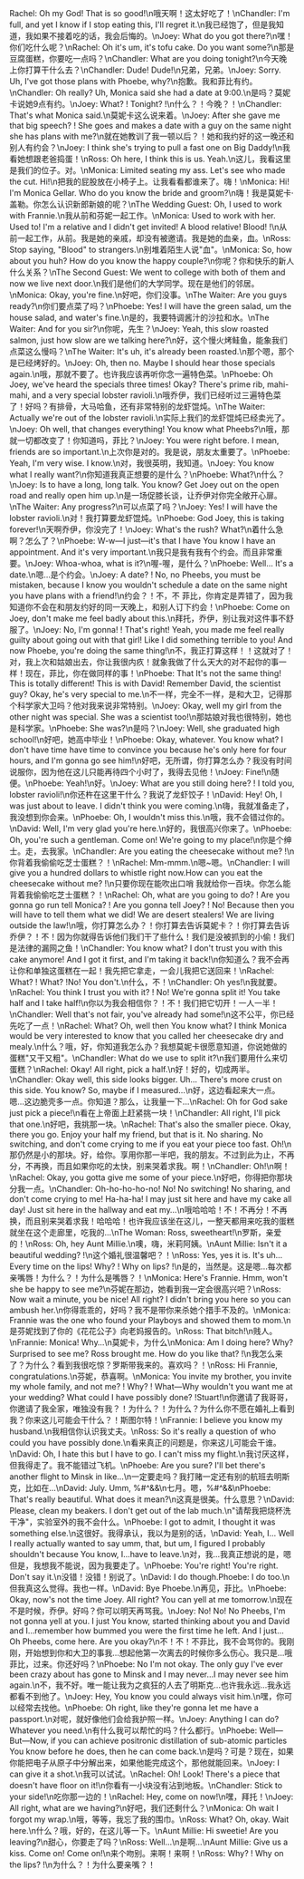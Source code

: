 Rachel: Oh my God! That is so good!\n哦天啊！这太好吃了！\nChandler: I'm full, and yet I know if I stop eating this, I'll regret it.\n我已经饱了，但是我知道，我如果不接着吃的话，我会后悔的。\nJoey: What do you got there?\n嘿！你们吃什么呢？\nRachel: Oh it's um, it's tofu cake. Do you want some?\n那是豆腐蛋糕，你要吃一点吗？\nChandler: What are you doing tonight?\n今天晚上你打算干什么去？\nChandler: Dude! Dude!\n兄弟，兄弟。\nJoey: Sorry. Uh, I've got those plans with Phoebe, why?\n抱歉。我和菲比有约。\nChandler: Oh really? Uh, Monica said she had a date at 9:00.\n是吗？莫妮卡说她9点有约。\nJoey: What? ! Tonight? !\n什么？！今晚？！\nChandler: That's what Monica said.\n莫妮卡这么说来着。\nJoey: After she gave me that big speech? ! She goes and makes a date with a guy on the same night she has plans with me?\n就在她教训了我一顿以后？！她和我约好的这一晚还和别人有约会？\nJoey: I think she's trying to pull a fast one on Big Daddy!\n我看她想跟老爸捣蛋！\nRoss: Oh here, I think this is us. Yeah.\n这儿，我看这里是我们的位子。对。\nMonica: Limited seating my ass. Let's see who made the cut. Hi!\n把我的屁股放在小椅子上。让我看看都谁来了。嗨！\nMonica: Hi! I'm Monica Gellar. Who do you know the bride and groom?\n嗨！我是莫妮卡·盖勒。你怎么认识新郎新娘的呢？\nThe Wedding Guest: Oh, I used to work with Frannie.\n我从前和芬妮一起工作。\nMonica: Used to work with her. Used to! I'm a relative and I didn't get invited! A blood relative! Blood! !\n从前一起工作，从前。我是她的亲戚，却没有被邀请。我是她的血亲，血。\nRoss: Stop saying, "Blood" to strangers.\n别堆着陌生人说"血"。\nMonica: So, how about you huh? How do you know the happy couple?\n你呢？你和快乐的新人什么关系？\nThe Second Guest: We went to college with both of them and now we live next door.\n我们是他们的大学同学。现在是他们的邻居。\nMonica: Okay, you're fine.\n好吧，你们没事。\nThe Waiter: Are you guys ready?\n你们要点菜了吗？\nPhoebe: Yes! I will have the green salad, um the house salad, and water's fine.\n是的，我要特调酱汁的沙拉和水。\nThe Waiter: And for you sir?\n你呢，先生？\nJoey: Yeah, this slow roasted salmon, just how slow are we talking here?\n好，这个慢火烤鲑鱼，能象我们点菜这么慢吗？\nThe Waiter: It's uh, it's already been roasted.\n那个嗯，那个是已经烤好的。\nJoey: Oh, then no. Maybe I should hear those specials again.\n哦，那就不要了。也许我应该再听你念一遍特色菜。\nPhoebe: Oh Joey, we've heard the specials three times! Okay? There's prime rib, mahi-mahi, and a very special lobster ravioli.\n哦乔伊，我们已经听过三遍特色菜了！好吗？有排骨，大马哈鱼，还有非常特别的龙虾馄炖。\nThe Waiter: Actually we're out of the lobster ravioli.\n实际上我们的龙虾馄炖已经卖光了。\nJoey: Oh well, that changes everything! You know what Pheebs?\n哦，那就一切都改变了！你知道吗，菲比？\nJoey: You were right before. I mean, friends are so important.\n上次你是对的。我是说，朋友太重要了。\nPhoebe: Yeah, I'm very wise. I know.\n对，我很英明，我知道。\nJoey: You know what I really want?\n你知道我真正想要的是什么？\nPhoebe: What?\n什么？\nJoey: Is to have a long, long talk. You know? Get Joey out on the open road and really open him up.\n是一场促膝长谈，让乔伊对你完全敞开心扉。\nThe Waiter: Any progress?\n可以点菜了吗？\nJoey: Yes! I will have the lobster ravioli.\n对！我打算要龙虾馄炖。\nPhoebe: God Joey, this is taking forever!\n天啊乔伊，你没完了！\nJoey: What's the rush? What?\n着什么急啊？怎么了？\nPhoebe: W-w—I just—it's that I have You know I have an appointment. And it's very important.\n我只是我有我有个约会。而且非常重要。\nJoey: Whoa-whoa, what is it?\n喔-喔，是什么？\nPhoebe: Well… It's a date.\n嗯...是个约会。\nJoey: A date? ! No, no Pheebs, you must be mistaken, because I know you wouldn't schedule a date on the same night you have plans with a friend!\n约会？！不，不 菲比，你肯定是弄错了，因为我知道你不会在和朋友约好的同一天晚上，和别人订下约会！\nPhoebe: Come on Joey, don't make me feel badly about this.\n拜托，乔伊，别让我对这件事不舒服了。\nJoey: No, I'm gonna! ! That's right! Yeah, you made me feel really guilty about going out with that girl! Like I did something terrible to you! And now Phoebe, you're doing the same thing!\n不，我正打算这样！！这就对了！对，我上次和姑娘出去，你让我很内疚！就象我做了什么天大的对不起你的事一样！现在，菲比，你在做同样的事！\nPhoebe: That It's not the same thing! This is totally different! This is with David! Remember David, the scientist guy? Okay, he's very special to me.\n不一样，完全不一样，是和大卫，记得那个科学家大卫吗？他对我来说非常特别。\nJoey: Okay, well my girl from the other night was special. She was a scientist too!\n那姑娘对我也很特别，她也是科学家。\nPhoebe: She was?\n是吗？\nJoey: Well, she graduated high school!\n好吧，她高中毕业！\nPhoebe: Okay, whatever. You know what? I don't have time have time to convince you because he's only here for four hours, and I'm gonna go see him!\n好吧，无所谓，你打算怎么办？我没有时间说服你，因为他在这儿只能再待四个小时了，我得去见他！\nJoey: Fine!\n随便。\nPhoebe: Yeah!\n好。\nJoey: What are you still doing here? ! I told you, lobster ravioli!\n你还杵在这里干什么？我说了龙虾饺子！\nDavid: Hey! Oh, I was just about to leave. I didn't think you were coming.\n嗨，我就准备走了，我没想到你会来。\nPhoebe: Oh, I wouldn't miss this.\n哦，我不会错过你的。\nDavid: Well, I'm very glad you're here.\n好的，我很高兴你来了。\nPhoebe: Oh, you're such a gentleman. Come on! We're going to my place!\n你是个绅士。走，去我家。\nChandler: Are you eating the cheesecake without me? !\n你背着我偷偷吃芝士蛋糕？！\nRachel: Mm-mmm.\n嗯~嗯。\nChandler: I will give you a hundred dollars to whistle right now.How can you eat the cheesecake without me? !\n只要你现在能吹出口哨 我就给你一百块。你怎么能背着我偷偷吃芝士蛋糕？！\nRachel: Oh, what are you going to do? ! Are you gonna go run tell Monica? ! Are you gonna tell Joey? ! No! Because then you will have to tell them what we did! We are desert stealers! We are living outside the law!\n哦，你打算怎么办？！你打算去告诉莫妮卡？！你打算去告诉乔伊？！不！因为你就得告诉他们我们干了些什么！我们是没被抓到的小偷！我们是法律的漏网之鱼！\nChandler: You know what? I don't trust you with this cake anymore! And I got it first, and I'm taking it back!\n你知道么？我不会再让你和单独这蛋糕在一起！我先把它拿走，一会儿我把它送回来！\nRachel: What? ! What? !No! You don't.\n什么，不！\nChandler: Oh yes!\n我就要。\nRachel: You think I trust you with it? ! No! We're gonna split it! You take half and I take half!\n你以为我会相信你？！不！我们把它切开！一人一半！\nChandler: Well that's not fair, you've already had some!\n这不公平，你已经先吃了一点！\nRachel: What? Oh, well then You know what? I think Monica would be very interested to know that you called her cheesecake dry and mealy.\n什么？哦，好，你知道我怎么办？我想莫妮卡很愿意知道，你说她做的蛋糕"又干又粗"。\nChandler: What do we use to split it?\n我们要用什么来切蛋糕？\nRachel: Okay! All right, pick a half.\n好！好的，切成两半。\nChandler: Okay well, this side looks bigger. Uh… There's more crust on this side. You know? So, maybe if I measured…\n好，这边看起来大一点。嗯...这边脆壳多一点。你知道？那么，让我量一下...\nRachel: Oh for God sake just pick a piece!\n看在上帝面上赶紧挑一块！\nChandler: All right, I'll pick that one.\n好吧，我挑那一块。\nRachel: That's also the smaller piece. Okay, there you go. Enjoy your half my friend, but that is it. No sharing. No switching, and don't come crying to me if you eat your piece too fast. Oh!\n那仍然是小的那块。好，给你。享用你那一半吧，我的朋友。不过到此为止，不再分，不再换，而且如果你吃的太快，别来哭着求我。啊！\nChandler: Oh!\n啊！\nRachel: Okay, you gotta give me some of your piece.\n好吧，你得把你那块分我一点。\nChandler: Oh-ho-ho-ho-no! No! No switching! No sharing, and don't come crying to me! Ha-ha-ha! I may just sit here and have my cake all day! Just sit here in the hallway and eat my…\n哦哈哈哈！不！不再分！不再换，而且别来哭着求我！哈哈哈！也许我应该坐在这儿，一整天都用来吃我的蛋糕就坐在这个走廊里，吃我的...\nThe Woman: Ross, sweetheart!\n罗斯，亲爱的！\nRoss: Oh, hey Aunt Millie.\n噢，嗨，米莉阿姨。\nAunt Millie: Isn't it a beautiful wedding? !\n这个婚礼很温馨吧？！\nRoss: Yes, yes it is. It's uh…Every time on the lips! Why? ! Why on lips? !\n是的，当然是。这是嗯...每次都亲嘴唇！为什么？！为什么是嘴唇？！\nMonica: Here's Frannie. Hmm, won't she be happy to see me?\n芬妮在那边，她看到我一定会很高兴吧？\nRoss: Now wait a minute, you be nice! All right? I didn't bring you here so you can ambush her.\n你得乖乖的，好吗？我不是带你来杀她个措手不及的。\nMonica: Frannie was the one who found your Playboys and showed them to mom.\n是芬妮找到了你的《花花公子》向老妈报告的。\nRoss: That bitch!\n贱人。\nFrannie: Monica! Why…\n莫妮卡，为什么\nMonica: Am I doing here? Why? Surprised to see me? Ross brought me. How do you like that? !\n我怎么来了？为什么？看到我很吃惊？罗斯带我来的。喜欢吗？！\nRoss: Hi Frannie, congratulations.\n芬妮，恭喜啊。\nMonica: You invite my brother, you invite my whole family, and not me? ! Why? ! What—Why wouldn't you want me at your wedding? What could I have possibly done? !Stuart!\n你邀请了我哥哥，你邀请了我全家，唯独没有我？！为什么？！为什么？为什么你不愿在婚礼上看到我？你来这儿可能会干什么？！斯图尔特！\nFrannie: I believe you know my husband.\n我相信你认识我丈夫。\nRoss: So it's really a question of who could you have possibly done.\n看来真正的问题是，你来这儿可能会干谁。\nDavid: Oh, I hate this but I have to go. I can't miss my flight.\n我讨厌这样，但我得走了。我不能错过飞机。\nPhoebe: Are you sure? I'll bet there's another flight to Minsk in like…\n一定要走吗？我打赌一定还有别的航班去明斯克，比如在...\nDavid: July. Umm, %#^&&\n七月。嗯，%#^&&\nPhoebe: That's really beautiful. What does it mean?\n这真是很美。什么意思？\nDavid: Please, clean my beakers. I don't get out of the lab much.\n"请帮我把烧杯洗干净"，实验室外的我不会什么。\nPhoebe: I got to admit, I thought it was something else.\n这很好。我得承认，我以为是别的话，\nDavid: Yeah, I… Well I really actually wanted to say umm, that, but um, I figured I probably shouldn't because You know, I…have to leave.\n对，我...我真正想说的是，嗯但是，我想我不能说，因为我要走了。\nPhoebe: You're right! You're right. Don't say it.\n没错！没错！别说了。\nDavid: I do though.Phoebe: I do too.\n但我真这么觉得。我也一样。\nDavid: Bye Phoebe.\n再见，菲比。\nPhoebe: Okay, now's not the time Joey. All right? You can yell at me tomorrow.\n现在不是时候，乔伊。好吗？你可以明天再骂我。\nJoey: No! No! No Pheebs, I'm not gonna yell at you. I just You know, started thinking about you and David and I…remember how bummed you were the first time he left. And I just… Oh Pheebs, come here. Are you okay?\n不！不！不菲比，我不会骂你的。我刚刚，开始想到你和大卫的事我...想起他第一次离去的时候你多么伤心。我只是...哦菲比，过来。你还好吗？\nPhoebe: No I'm not okay. The only guy I've ever been crazy about has gone to Minsk and I may never…I may never see him again.\n不，我不好。唯一能让我为之疯狂的人去了明斯克...也许我永远...我永远都看不到他了。\nJoey: Hey, You know you could always visit him.\n嘿，你可以经常去找他。\nPhoebe: Oh right, like they're gonna let me have a passport.\n对呢，就好像他们会给我护照一样。\nJoey: Anything I can do? Whatever you need.\n有什么我可以帮忙的吗？什么都行。\nPhoebe: Well—But—Now, if you can achieve positronic distillation of sub-atomic particles You know before he does, then he can come back.\n是吗？可是？现在，如果你能把电子从原子中分解出来，如果他能完成这个，那他就能回来。\nJoey: I can give it a shot.\n我可以试试。\nRachel: Oh! Look! There's a piece that doesn't have floor on it!\n你看有一小块没有沾到地板。\nChandler: Stick to your side!\n吃你那一边的！\nRachel: Hey, come on now!\n嘿，拜托！\nJoey: All right, what are we having?\n好吧，我们还剩什么？\nMonica: Oh wait I forgot my wrap.\n哦，等等，我忘了我的围巾。\nRoss: What? Oh, okay. Wait here.\n什么？哦，好的，在这儿等一下。\nAunt Millie: Hi sweetie! Are you leaving?\n甜心，你要走了吗？\nRoss: Well…\n是啊...\nAunt Millie: Give us a kiss. Come on! Come on!\n来个吻别。来啊！来啊！\nRoss: Why? ! Why on the lips? !\n为什么？！为什么要亲嘴？！
        